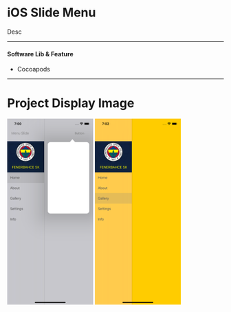# iOS Slide Menu
Desc

<hr/>

#### Software Lib & Feature

- Cocoapods


<hr/>

# Project Display Image
<p>
  
<img src="https://github.com/erdenmustafa/ios_slide_Menu/blob/main/Screen/1.png" width="200" style="max-width:100%;"></a>
<img src="https://github.com/erdenmustafa/ios_slide_Menu/blob/main/Screen/2.png" width="200" style="max-width:100%;"></a>

</p>  
